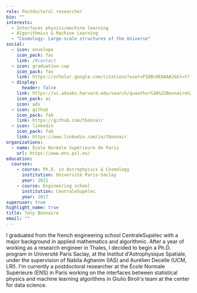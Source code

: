 ```yaml
---
role: Postdoctoral researcher
bio: ""
interests:
  - Interfaces physics/machine learning
  - Algorithmics & Machine Learning
  - "Cosmology: Large-scale structures of the Universe"
social:
  - icon: envelope
    icon_pack: fas
    link: /#contact
  - icon: graduation-cap
    icon_pack: fas
    link: https://scholar.google.com/citations?user=P1OBcHEAAAAJ&hl=fr
  - display:
      header: false
    link: https://ui.adsabs.harvard.edu/search/q=author%3A%22Bonnaire%2C%20T%22&sort=date%20desc%2C%20bibcode%20desc&p_=0
    icon_pack: ai
    icon: ads
  - icon: github
    icon_pack: fab
    link: https://github.com/tbonnair
  - icon: linkedin
    icon_pack: fab
    link: https://www.linkedin.com/in/tbonnair
organizations:
  - name: École Normale Supérieure de Paris
    url: https://www.ens.psl.eu/
education:
  courses:
    - course: Ph.D. in Astrophysics & Cosmology
      institution: Université Paris-Saclay
      year: 2021
    - course: Engineering school
      institution: CentraleSupélec
      year: 2017
superuser: true
highlight_name: true
title: Tony Bonnaire
email: ""
---
```

I graduated from the french engineering school CentraleSupélec with a major background in applied mathematics and algorithmic. After a year of working as a research engineer in Thales, I decided to begin a Ph.D. program in Université Paris Saclay, at the Institut d'Astrophysique Spatiale, under the supervision of Nabila Aghanim (IAS) and Aurélien Decelle (UCM, LRI).
I'm currently a postdoctoral researcher at the École Normale Supérieure (ENS) in Paris working on the interfaces between statistical physics and machine learning algorithms in Giulio Biroli's team at the center for data science.
